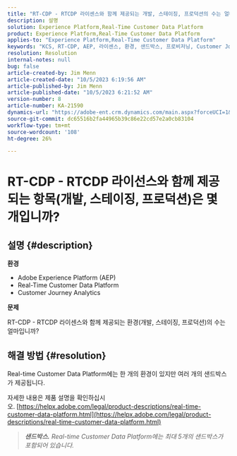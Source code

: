 ```yaml
---
title: "RT-CDP - RTCDP 라이센스와 함께 제공되는 개발, 스테이징, 프로덕션의 수는 얼마입니까?"
description: 설명
solution: Experience Platform,Real-Time Customer Data Platform
product: Experience Platform,Real-Time Customer Data Platform
applies-to: "Experience Platform,Real-Time Customer Data Platform"
keywords: "KCS, RT-CDP, AEP, 라이센스, 환경, 샌드박스, 프로비저닝, Customer Journey Analytics, 개발, 스테이징, 프로덕션, Adobe Experience Platform"
resolution: Resolution
internal-notes: null
bug: false
article-created-by: Jim Menn
article-created-date: "10/5/2023 6:19:56 AM"
article-published-by: Jim Menn
article-published-date: "10/5/2023 6:21:52 AM"
version-number: 8
article-number: KA-21590
dynamics-url: "https://adobe-ent.crm.dynamics.com/main.aspx?forceUCI=1&pagetype=entityrecord&etn=knowledgearticle&id=10716b2f-4763-ee11-be6e-6045bd006268"
source-git-commit: dc65516b2fa44965b39c86e22cd57e2a0cb83104
workflow-type: tm+mt
source-wordcount: '108'
ht-degree: 26%

---
```


# RT-CDP - RTCDP 라이선스와 함께 제공되는 항목(개발, 스테이징, 프로덕션)은 몇 개입니까?

## 설명 {#description}


<b>환경</b>

- Adobe Experience Platform (AEP)
- Real-Time Customer Data Platform
- Customer Journey Analytics




<b>문제</b>

RT-CDP - RTCDP 라이센스와 함께 제공되는 환경(개발, 스테이징, 프로덕션)의 수는 얼마입니까?


## 해결 방법 {#resolution}


Real-time Customer Data Platform에는 한 개의 환경이 있지만 여러 개의 샌드박스가 제공됩니다.

자세한 내용은 제품 설명을 확인하십시오. [https://helpx.adobe.com/legal/product-descriptions/real-time-customer-data-platform.html](https://helpx.adobe.com/legal/product-descriptions/real-time-customer-data-platform.html)


> <b>*샌드박스.</b> Real-time Customer Data Platform에는 최대 5개의 샌드박스가 포함되어 있습니다.*

